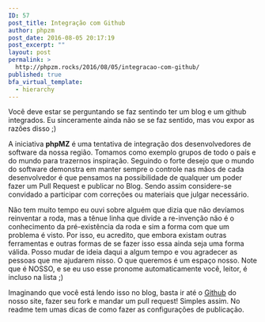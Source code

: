 ```yaml
---
ID: 57
post_title: Integração com Github
author: phpzm
post_date: 2016-08-05 20:17:19
post_excerpt: ""
layout: post
permalink: >
  http://phpzm.rocks/2016/08/05/integracao-com-github/
published: true
bfa_virtual_template:
  - hierarchy
---
```

Você deve estar se perguntando se faz sentindo ter um blog e um github integrados. Eu sinceramente ainda não se se faz sentido, mas vou expor as razões disso ;)

A iniciativa <strong>phpMZ</strong> é uma tentativa de integração dos desenvolvedores de software da nossa região. Tomamos como exemplo grupos de todo o país e do mundo para trazernos inspiração. Seguindo o forte desejo que o mundo do software demonstra em manter sempre o controle nas mãos de cada desenvolvedor é que pensamos na possibilidade de qualquer um poder fazer um Pull Request e publicar no Blog. Sendo assim considere-se convidado a participar com correções ou materiais que julgar necessário.

Não tem muito tempo eu ouvi sobre alguém que dizia que não devíamos reinventar a roda, mas a tênue linha que divide a re-invenção não é o conhecimento da pré-existência da roda e sim a forma com que um problema é visto. Por isso, eu acredito, que embora existam outras ferramentas e outras formas de se fazer isso essa ainda seja uma forma válida. Posso mudar de ideia daqui a algum tempo e vou agradecer as pessoas que me ajudarem nisso. O que queremos é um espaço nosso. Note que é NOSSO, e se eu uso esse pronome automaticamente você, leitor, é incluso na lista ;)

Imaginando que você está lendo isso no blog, basta ir até o <a href="https://github.com/phpzm/site">Github</a> do nosso site, fazer seu fork e mandar um pull request! Simples assim. No readme tem umas dicas de como fazer as configurações de publicação.